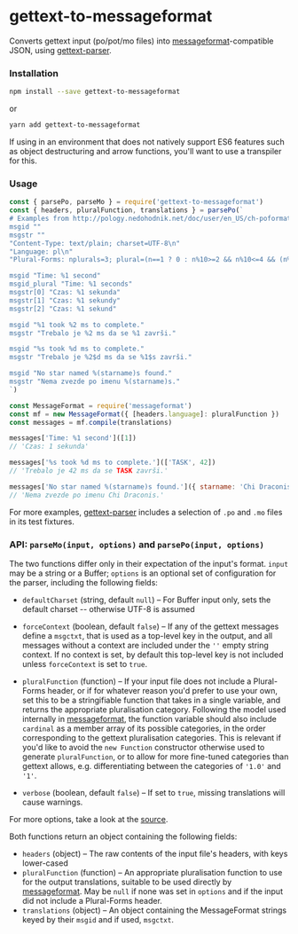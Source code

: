 # gettext-to-messageformat

Converts gettext input (po/pot/mo files) into [messageformat]-compatible JSON,
using [gettext-parser].


### Installation

```sh
npm install --save gettext-to-messageformat
```
or
```sh
yarn add gettext-to-messageformat
```

If using in an environment that does not natively support ES6 features such as
object destructuring and arrow functions, you'll want to use a transpiler for this.


### Usage

```js
const { parsePo, parseMo } = require('gettext-to-messageformat')
const { headers, pluralFunction, translations } = parsePo(`
# Examples from http://pology.nedohodnik.net/doc/user/en_US/ch-poformat.html
msgid ""
msgstr ""
"Content-Type: text/plain; charset=UTF-8\n"
"Language: pl\n"
"Plural-Forms: nplurals=3; plural=(n==1 ? 0 : n%10>=2 && n%10<=4 && (n%100<10 || n%100>=20) ? 1 : 2);\n"

msgid "Time: %1 second"
msgid_plural "Time: %1 seconds"
msgstr[0] "Czas: %1 sekunda"
msgstr[1] "Czas: %1 sekundy"
msgstr[2] "Czas: %1 sekund"

msgid "%1 took %2 ms to complete."
msgstr "Trebalo je %2 ms da se %1 završi."

msgid "%s took %d ms to complete."
msgstr "Trebalo je %2$d ms da se %1$s završi."

msgid "No star named %(starname)s found."
msgstr "Nema zvezde po imenu %(starname)s."
`)

const MessageFormat = require('messageformat')
const mf = new MessageFormat({ [headers.language]: pluralFunction })
const messages = mf.compile(translations)

messages['Time: %1 second']([1])
// 'Czas: 1 sekunda'

messages['%s took %d ms to complete.'](['TASK', 42])
// 'Trebalo je 42 ms da se TASK završi.'

messages['No star named %(starname)s found.']({ starname: 'Chi Draconis' })
// 'Nema zvezde po imenu Chi Draconis.'
```

For more examples, [gettext-parser] includes a selection of `.po` and `.mo` files
in its test fixtures.


### API: `parseMo(input, options)` and `parsePo(input, options)`

The two functions differ only in their expectation of the input's format. `input`
may be a string or a Buffer; `options` is an optional set of configuration for
the parser, including the following fields:

- `defaultCharset` (string, default `null`) – For Buffer input only, sets the
  default charset -- otherwise UTF-8 is assumed

- `forceContext` (boolean, default `false`) – If any of the gettext messages
  define a `msgctxt`, that is used as a top-level key in the output, and all
  messages without a context are included under the `''` empty string context.
  If no context is set, by default this top-level key is not included unless
  `forceContext` is set to `true`.

- `pluralFunction` (function) – If your input file does not include a Plural-Forms
  header, or if for whatever reason you'd prefer to use your own, set this to be
  a stringifiable function that takes in a single variable, and returns the
  appropriate pluralisation category. Following the model used internally in
  [messageformat], the function variable should also include `cardinal` as a
  member array of its possible categories, in the order corresponding to the
  gettext pluralisation categories. This is relevant if you'd like to avoid the
  `new Function` constructor otherwise used to generate `pluralFunction`, or to
  allow for more fine-tuned categories than gettext allows, e.g. differentiating
  between the categories of `'1.0'` and `'1'`.

- `verbose` (boolean, default `false`) – If set to `true`, missing translations
  will cause warnings.

For more options, take a look at the [source](./index.js).

Both functions return an object containing the following fields:

- `headers` (object) – The raw contents of the input file's headers, with keys
  lower-cased
- `pluralFunction` (function) – An appropriate pluralisation function to use for
  the output translations, suitable to be used directly by [messageformat]. May
  be `null` if none was set in `options` and if the input did not include a
  Plural-Forms header.
- `translations` (object) – An object containing the MessageFormat strings keyed
  by their `msgid` and if used, `msgctxt`.

[messageformat]: https://messageformat.github.io/
[gettext-parser]: https://github.com/smhg/gettext-parser
